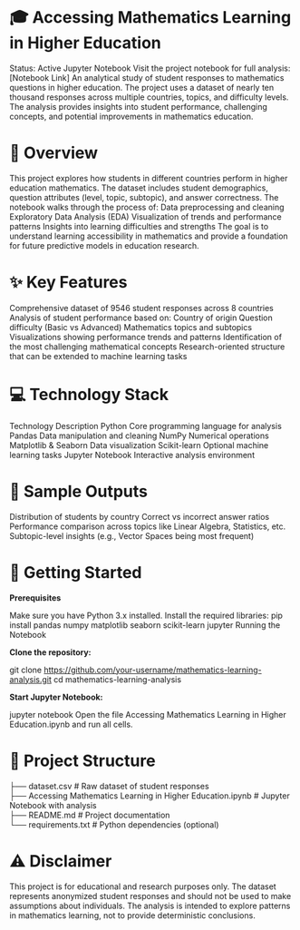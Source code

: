 # 🎓 Accessing Mathematics Learning in Higher Education
Status: Active Jupyter Notebook
Visit the project notebook for full analysis: [Notebook Link]
An analytical study of student responses to mathematics questions in higher education. The project uses a dataset of nearly ten thousand responses across multiple countries, topics, and difficulty levels. The analysis provides insights into student performance, challenging concepts, and potential improvements in mathematics education.

# 🌟 Overview
This project explores how students in different countries perform in higher education mathematics. The dataset includes student demographics, question attributes (level, topic, subtopic), and answer correctness.
The notebook walks through the process of:
Data preprocessing and cleaning
Exploratory Data Analysis (EDA)
Visualization of trends and performance patterns
Insights into learning difficulties and strengths
The goal is to understand learning accessibility in mathematics and provide a foundation for future predictive models in education research.

# ✨ Key Features
Comprehensive dataset of 9546 student responses across 8 countries
Analysis of student performance based on:
Country of origin
Question difficulty (Basic vs Advanced)
Mathematics topics and subtopics
Visualizations showing performance trends and patterns
Identification of the most challenging mathematical concepts
Research-oriented structure that can be extended to machine learning tasks

# 💻 Technology Stack
Technology	Description
Python	Core programming language for analysis
Pandas	Data manipulation and cleaning
NumPy	Numerical operations
Matplotlib & Seaborn	Data visualization
Scikit-learn	Optional machine learning tasks
Jupyter Notebook	Interactive analysis environment

# 📸 Sample Outputs
Distribution of students by country
Correct vs incorrect answer ratios
Performance comparison across topics like Linear Algebra, Statistics, etc.
Subtopic-level insights (e.g., Vector Spaces being most frequent)

# 🚀 Getting Started
**Prerequisites**

Make sure you have Python 3.x installed.
Install the required libraries:
pip install pandas numpy matplotlib seaborn scikit-learn jupyter
Running the Notebook

**Clone the repository:**

git clone https://github.com/your-username/mathematics-learning-analysis.git
cd mathematics-learning-analysis

**Start Jupyter Notebook:**

jupyter notebook
Open the file Accessing Mathematics Learning in Higher Education.ipynb and run all cells.

# 📁 Project Structure

├── dataset.csv                                # Raw dataset of student responses  
├── Accessing Mathematics Learning in Higher Education.ipynb   # Jupyter Notebook with analysis  
├── README.md                                  # Project documentation  
└── requirements.txt                           # Python dependencies (optional)

# ⚠️ Disclaimer
This project is for educational and research purposes only. The dataset represents anonymized student responses and should not be used to make assumptions about individuals. The analysis is intended to explore patterns in mathematics learning, not to provide deterministic conclusions.
